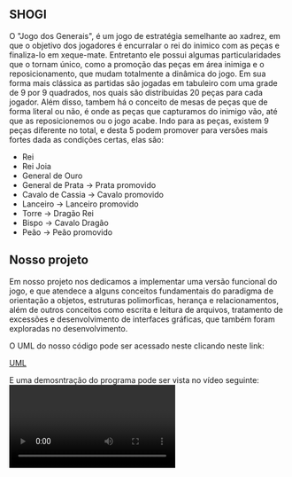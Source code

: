 ## SHOGI

O "Jogo dos Generais", é um jogo de estratégia semelhante ao xadrez, em que o objetivo dos jogadores é encurralar o rei do inimico com as peças e finaliza-lo em xeque-mate.  Entretanto ele possui algumas particularidades que o tornam único, como a promoção das peças em área inimiga e o reposicionamento, que mudam totalmente a dinâmica do jogo.
Em sua forma mais clássica as partidas são jogadas em tabuleiro com uma grade de 9 por 9 quadrados, nos quais são distribuidas 20 peças para cada jogador. Além disso, tambem há o conceito de mesas de peças que de forma literal ou não, é onde as peças que capturamos do inimigo vão, até que as reposicionemos ou o jogo acabe. Indo para as peças, existem 9 peças diferente no total, e desta 5 podem promover para versões mais fortes dada as condições certas, elas são:
* Rei
* Rei Joia
* General de Ouro
* General de Prata -> Prata promovido
* Cavalo de Cassia -> Cavalo promovido
* Lanceiro -> Lanceiro promovido
* Torre -> Dragão Rei
* Bispo -> Cavalo Dragão
* Peão -> Peão promovido
## Nosso projeto

Em nosso projeto nos dedicamos a implementar uma versão funcional do jogo, e que atendece a alguns conceitos fundamentais do paradigma de orientação a objetos, estruturas polimorficas, herança e relacionamentos, além de outros conceitos como escrita e leitura de arquivos, tratamento de excessões e desenvolvimento de interfaces gráficas, que também foram exploradas no desenvolvimento.

O UML do nosso código pode ser acessado neste clicando neste link:

<a href = "https://github.com/Linque2/Shogi/blob/main/UML.png"> UML </a>

E uma demosntração do programa pode ser vista no vídeo seguinte:
<video>
